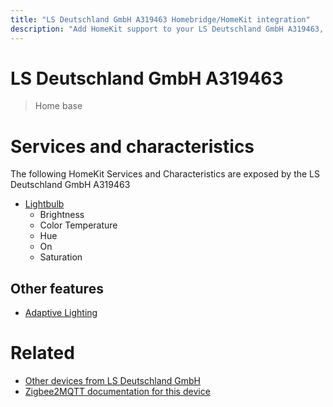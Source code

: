 ```yaml
---
title: "LS Deutschland GmbH A319463 Homebridge/HomeKit integration"
description: "Add HomeKit support to your LS Deutschland GmbH A319463, using Homebridge, Zigbee2MQTT and homebridge-z2m."
---
```

<!---
This file has been GENERATED using src/docgen/docgen.ts
DO NOT EDIT THIS FILE MANUALLY!
-->
# LS Deutschland GmbH A319463
> Home base


# Services and characteristics
The following HomeKit Services and Characteristics are exposed by
the LS Deutschland GmbH A319463

* [Lightbulb](../../light.md)
  * Brightness
  * Color Temperature
  * Hue
  * On
  * Saturation

## Other features
* [Adaptive Lighting](../../light.md)

# Related
* [Other devices from LS Deutschland GmbH](../index.md#ls_deutschland_gmbh)
* [Zigbee2MQTT documentation for this device](https://www.zigbee2mqtt.io/devices/A319463.html)